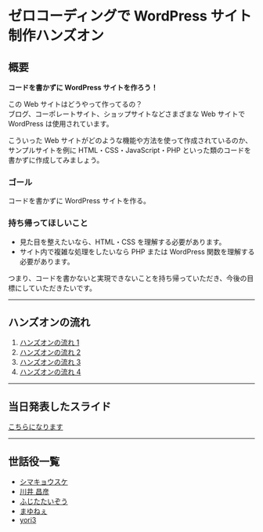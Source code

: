 # ゼロコーディングで WordPress サイト制作ハンズオン

## 概要

**コードを書かずに WordPress サイトを作ろう！**

この Web サイトはどうやって作ってるの？  
ブログ、コーポレートサイト、ショップサイトなどさまざまな Web サイトで WordPress は使用されています。

こういった Web サイトがどのような機能や方法を使って作成されているのか、  
サンプルサイトを例に HTML・CSS・JavaScript・PHP といった類のコードを書かずに作成してみましょう。

### ゴール

コードを書かずに WordPress サイトを作る。

### 持ち帰ってほしいこと

- 見た目を整えたいなら、HTML・CSS を理解する必要があります。
- サイト内で複雑な処理をしたいなら PHP または WordPress 関数を理解する必要があります。

つまり、コードを書かないと実現できないことを持ち帰っていただき、今後の目標にしていただきたいです。

----

## ハンズオンの流れ

1. [ハンズオンの流れ 1](https://github.com/wckansai2016/zerocoding-hands-on)
1. [ハンズオンの流れ 2](https://github.com/wckansai2016/zerocoding-hands-on)
1. [ハンズオンの流れ 3](https://github.com/wckansai2016/zerocoding-hands-on)
1. [ハンズオンの流れ 4](https://github.com/wckansai2016/zerocoding-hands-on)

----

## 当日発表したスライド

[こちらになります](https://github.com/wckansai2016/zerocoding-hands-on)

----

## 世話役一覧

- [シマキョウスケ](https://profiles.wordpress.org/shimakyohsuke)
- [川井 昌彦](https://profiles.wordpress.org/masakawai)
- [ふじたたいぞう](https://profiles.wordpress.org/junonet)
- [まゆねぇ](https://profiles.wordpress.org/mayum)
- [yori3](https://profiles.wordpress.org/yori3)
